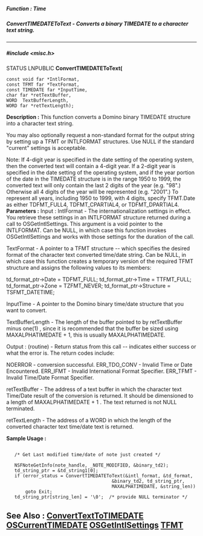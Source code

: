 ##### Function : Time
##### ConvertTIMEDATEToText - Converts a binary TIMEDATE to a character text string.
---
##### #include <misc.h>
STATUS LNPUBLIC **ConvertTIMEDATEToText(**

	const void far *IntlFormat,
	const TFMT far *TextFormat,
	const TIMEDATE far *InputTime,
	char far *retTextBuffer,
	WORD  TextBufferLength,
	WORD far *retTextLength);
**Description :**
This function converts a Domino binary TIMEDATE structure into a character text 
string. 

You may also optionally request a non-standard format for the output string by 
setting up a TFMT or INTLFORMAT structures.  Use NULL if the standard "current" 
settings is acceptable.

Note: If 4-digit year is specified in the date setting of the operating system, 
then the converted text will contain a 4-digit year.  If a 2-digit year is 
specified in the date setting of the operating system, and if the year portion 
of the date in the TIMEDATE structure is in the range 1950 to 1999, the 
converted text will only contain the last 2 digits of the year (e.g. "98".)  
Otherwise all 4 digits of the year will be represented (e.g. "2001".)   To 
represent all years, including 1950 to 1999, with 4 digits, specify TFMT.Date 
as either TDFMT_FULL4, TDFMT_CPARTIAL4, or  TDFMT_DPARTIAL4.
**Parameters :**
Input :
IntlFormat  -  The internationalization settings in effect. You retrieve these settings in an INTLFORMAT structure returned during a call to OSGetIntlSettings. This argument is a void pointer to the INTLFORMAT.   Can be NULL, in which case this function invokes OSGetIntlSettings and works with those settings for the duration of the call.

TextFormat  -  A pointer to a TFMT structure -- which specifies the desired format of the character text converted time/date string.    Can be NULL, in which case this function creates a temporary version of the required TFMT structure and assigns the following values to its members: 

td_format_ptr->Date = TDFMT_FULL;
td_format_ptr->Time = TTFMT_FULL;
td_format_ptr->Zone = TZFMT_NEVER;
td_format_ptr->Structure = TSFMT_DATETIME;


InputTime  -  A pointer to the Domino binary time/date structure that you want to convert.

TextBufferLength  -  The length of the buffer pointed to by retTextBuffer minus one(1) , since it is recommended that the buffer be sized using MAXALPHATIMEDATE + 1, this is usually MAXALPHATIMEDATE.

Output :
(routine)  -  Return status from this call -- indicates either success or what the error is. The return codes include:

NOERROR - conversion successful. 
ERR_TDO_CONV - Invalid Time or Date Encountered.
ERR_IFMT - Invalid International Format Specifier.
ERR_TFMT - Invalid Time/Date Format Specifier.


retTextBuffer  -  The address of a text buffer in which the character text Time/Date result of the conversion is returned.  It should be dimensioned to a length of MAXALPHATIMEDATE + 1 .  The text  returned is not NULL terminated.

retTextLength  -  The address of a WORD in which the length of the converted character text time/date text is returned.

**Sample Usage :**
```
  
   /* Get Last modified time/date of note just created */

   NSFNoteGetInfo(note_handle, _NOTE_MODIFIED, &binary_td2);
   td_string_ptr = &td_string1[0];
   if (error_status = ConvertTIMEDATEToText(&intl_format, &td_format,
                                       &binary_td2, td_string_ptr,
                                       MAXALPHATIMEDATE, &string_len))
       goto Exit;
   td_string_ptr[string_len] = '\0';  /* provide NULL terminator */

```
**See Also :**
[ConvertTextToTIMEDATE](D:/md_files/ConvertTextToTIMEDATE.md)
[OSCurrentTIMEDATE](D:/md_files/OSCurrentTIMEDATE.md)
[OSGetIntlSettings](D:/md_files/OSGetIntlSettings.md)
[TFMT](D:/md_files/TFMT.md)
---
